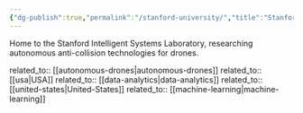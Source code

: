 ```yaml
---
{"dg-publish":true,"permalink":"/stanford-university/","title":"Stanford University"}
---
```



Home to the Stanford Intelligent Systems Laboratory, researching autonomous anti-collision technologies for drones.

related_to:: [[autonomous-drones\|autonomous-drones]]
related_to:: [[usa\|USA]]
related_to:: [[data-analytics\|data-analytics]]
related_to:: [[united-states\|United-States]]
related_to:: [[machine-learning\|machine-learning]]
